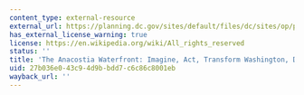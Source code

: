```yaml
---
content_type: external-resource
external_url: https://planning.dc.gov/sites/default/files/dc/sites/op/publication/attachments/The%20Anacostia%20Waterfront%20Framework%20Plan%202003.pdf
has_external_license_warning: true
license: https://en.wikipedia.org/wiki/All_rights_reserved
status: ''
title: 'The Anacostia Waterfront: Imagine, Act, Transform Washington, DC'
uid: 27b036e0-43c9-4d9b-bdd7-c6c86c8001eb
wayback_url: ''
---
```


